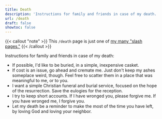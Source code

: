 ```yaml
---
title: Death
description: 'Instructions for family and friends in case of my death.'
url: /death
draft: false
showtoc: false
---
```

{{< callout "note" >}}
This `/death` page is just one of [my many "slash pages."](/slashes)
{{< /callout >}}

Instructions for family and friends in case of my death:

- If possible, I'd like to be buried, in a simple, inexpensive casket.
- If cost is an issue, go ahead and cremate me. Just don't keep my ashes someplace weird, though. Feel free to scatter them in a place that was meaningful to me, or to you.
- I want a simple Christian funeral and burial service, focused on the hope of the resurrection. Save the eulogies for the reception.
- I try to keep short accounts. If I have wronged you, please forgive me. If you have wronged me, I forgive you.
- Let my death be a reminder to make the most of the time you have left, by loving God and loving your neighbor.
